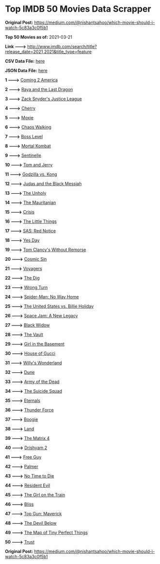 # Top IMDB 50 Movies Data Scrapper

**Original Post:** https://medium.com/@nishantsahoo/which-movie-should-i-watch-5c83a3c0f5b1

**Top 50 Movies as of:** 2021-03-21

**Link --->** http://www.imdb.com/search/title?release_date=2021,2021&title_type=feature

**CSV Data File:** [here](/Data/data.csv)

**JSON Data File:** [here](/Data/data.json)

**1 --->** [Coming 2 America](https://www.imdb.com/title/tt6802400/?ref_=adv_li_tt)

**2 --->** [Raya and the Last Dragon](https://www.imdb.com/title/tt5109280/?ref_=adv_li_tt)

**3 --->** [Zack Snyder's Justice League](https://www.imdb.com/title/tt12361974/?ref_=adv_li_tt)

**4 --->** [Cherry](https://www.imdb.com/title/tt9130508/?ref_=adv_li_tt)

**5 --->** [Moxie](https://www.imdb.com/title/tt6432466/?ref_=adv_li_tt)

**6 --->** [Chaos Walking](https://www.imdb.com/title/tt2076822/?ref_=adv_li_tt)

**7 --->** [Boss Level](https://www.imdb.com/title/tt7638348/?ref_=adv_li_tt)

**8 --->** [Mortal Kombat](https://www.imdb.com/title/tt0293429/?ref_=adv_li_tt)

**9 --->** [Sentinelle](https://www.imdb.com/title/tt11734264/?ref_=adv_li_tt)

**10 --->** [Tom and Jerry](https://www.imdb.com/title/tt1361336/?ref_=adv_li_tt)

**11 --->** [Godzilla vs. Kong](https://www.imdb.com/title/tt5034838/?ref_=adv_li_tt)

**12 --->** [Judas and the Black Messiah](https://www.imdb.com/title/tt9784798/?ref_=adv_li_tt)

**13 --->** [The Unholy](https://www.imdb.com/title/tt9419056/?ref_=adv_li_tt)

**14 --->** [The Mauritanian](https://www.imdb.com/title/tt4761112/?ref_=adv_li_tt)

**15 --->** [Crisis](https://www.imdb.com/title/tt9731682/?ref_=adv_li_tt)

**16 --->** [The Little Things](https://www.imdb.com/title/tt10016180/?ref_=adv_li_tt)

**17 --->** [SAS: Red Notice](https://www.imdb.com/title/tt4479380/?ref_=adv_li_tt)

**18 --->** [Yes Day](https://www.imdb.com/title/tt8521876/?ref_=adv_li_tt)

**19 --->** [Tom Clancy's Without Remorse](https://www.imdb.com/title/tt0499097/?ref_=adv_li_tt)

**20 --->** [Cosmic Sin](https://www.imdb.com/title/tt11762434/?ref_=adv_li_tt)

**21 --->** [Voyagers](https://www.imdb.com/title/tt9664108/?ref_=adv_li_tt)

**22 --->** [The Dig](https://www.imdb.com/title/tt3661210/?ref_=adv_li_tt)

**23 --->** [Wrong Turn](https://www.imdb.com/title/tt9110170/?ref_=adv_li_tt)

**24 --->** [Spider-Man: No Way Home](https://www.imdb.com/title/tt10872600/?ref_=adv_li_tt)

**25 --->** [The United States vs. Billie Holiday](https://www.imdb.com/title/tt8521718/?ref_=adv_li_tt)

**26 --->** [Space Jam: A New Legacy](https://www.imdb.com/title/tt3554046/?ref_=adv_li_tt)

**27 --->** [Black Widow](https://www.imdb.com/title/tt3480822/?ref_=adv_li_tt)

**28 --->** [The Vault](https://www.imdb.com/title/tt9742794/?ref_=adv_li_tt)

**29 --->** [Girl in the Basement](https://www.imdb.com/title/tt13269536/?ref_=adv_li_tt)

**30 --->** [House of Gucci](https://www.imdb.com/title/tt11214590/?ref_=adv_li_tt)

**31 --->** [Willy's Wonderland](https://www.imdb.com/title/tt8114980/?ref_=adv_li_tt)

**32 --->** [Dune](https://www.imdb.com/title/tt1160419/?ref_=adv_li_tt)

**33 --->** [Army of the Dead](https://www.imdb.com/title/tt0993840/?ref_=adv_li_tt)

**34 --->** [The Suicide Squad](https://www.imdb.com/title/tt6334354/?ref_=adv_li_tt)

**35 --->** [Eternals](https://www.imdb.com/title/tt9032400/?ref_=adv_li_tt)

**36 --->** [Thunder Force](https://www.imdb.com/title/tt10121392/?ref_=adv_li_tt)

**37 --->** [Boogie](https://www.imdb.com/title/tt10896398/?ref_=adv_li_tt)

**38 --->** [Land](https://www.imdb.com/title/tt10265034/?ref_=adv_li_tt)

**39 --->** [The Matrix 4](https://www.imdb.com/title/tt10838180/?ref_=adv_li_tt)

**40 --->** [Drishyam 2](https://www.imdb.com/title/tt12361178/?ref_=adv_li_tt)

**41 --->** [Free Guy](https://www.imdb.com/title/tt6264654/?ref_=adv_li_tt)

**42 --->** [Palmer](https://www.imdb.com/title/tt6857376/?ref_=adv_li_tt)

**43 --->** [No Time to Die](https://www.imdb.com/title/tt2382320/?ref_=adv_li_tt)

**44 --->** [Resident Evil](https://www.imdb.com/title/tt6920084/?ref_=adv_li_tt)

**45 --->** [The Girl on the Train](https://www.imdb.com/title/tt8907992/?ref_=adv_li_tt)

**46 --->** [Bliss](https://www.imdb.com/title/tt10333426/?ref_=adv_li_tt)

**47 --->** [Top Gun: Maverick](https://www.imdb.com/title/tt1745960/?ref_=adv_li_tt)

**48 --->** [The Devil Below](https://www.imdb.com/title/tt7646322/?ref_=adv_li_tt)

**49 --->** [The Map of Tiny Perfect Things](https://www.imdb.com/title/tt11080108/?ref_=adv_li_tt)

**50 --->** [Trust](https://www.imdb.com/title/tt3986420/?ref_=adv_li_tt)

**Original Post:** https://medium.com/@nishantsahoo/which-movie-should-i-watch-5c83a3c0f5b1
